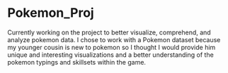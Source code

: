 # Pokemon_Proj

Currently working on the project to better visualize, comprehend, and analyze pokemon data. I chose to work with a Pokemon dataset because my younger cousin is new to pokemon so I thought I would provide him unique and interesting visualizations and a better understanding of the pokemon typings and skillsets within the game. 
